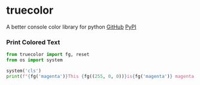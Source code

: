 # truecolor

A better console color library for python
[GitHub](https://github.com/chanchan69/truecolor/)
[PyPI](https://pypi.org/project/truecolor.py/)

### Print Colored Text
```py
from truecolor import fg, reset
from os import system

system('cls')
print(f"{fg('magenta')}This {fg((255, 0, 0))}is{fg('magenta')} magenta text!{fg('#ff8243')} This is the exact hex color #ff8243 :){reset}")
```
